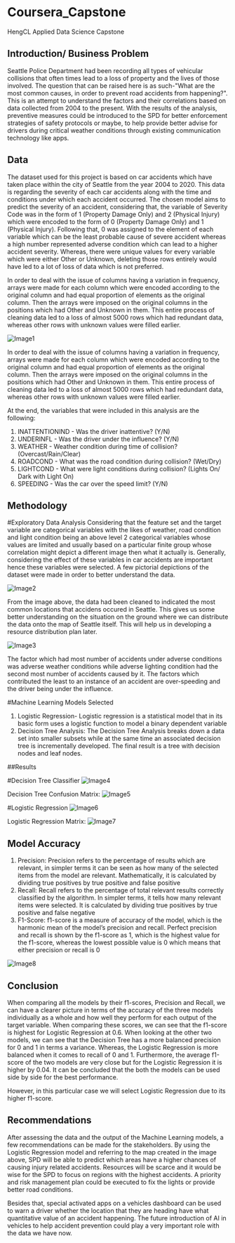 # Coursera_Capstone
HengCL Applied Data Science Capstone

## Introduction/ Business Problem
Seattle Police Department had been recording all types of vehicular collisions that often times lead to a loss of property and the lives of those involved. The question that can be raised here is as such-"What are the most common causes, in order to prevent road accidents from happening?". This is an attempt to understand the factors and their correlations based on data collected from 2004 to the present. With the results of the analysis, preventive measures could be introduced to the SPD for better enforcement strategies of safety protocols or maybe, to help provide better advise for drivers during critical weather conditions through existing communication technology like apps.

## Data
The dataset used for this project is based on car accidents which have taken place within the city of Seattle from the year 2004 to 2020. This data is regarding the severity of each car accidents along with the time and conditions under which each accident occurred. The chosen model aims to predict the severity of an accident, considering that, the variable of Severity Code was in the form of 1 (Property Damage Only) and 2 (Physical Injury) which were encoded to the form of 0 (Property Damage Only) and 1 (Physical Injury). Following that, 0 was assigned to the element of each variable which can be the least probable cause of severe accident whereas a high number represented adverse condition which can lead to a higher accident severity. Whereas, there were unique values for every variable which were either Other or Unknown, deleting those rows entirely would have led to a lot of loss of data which is not preferred.

In order to deal with the issue of columns having a variation in frequency, arrays were made for each column which were encoded according to the original column and had equal proportion of elements as the original column. Then the arrays were imposed on the original columns in the positions which had Other and Unknown in them. This entire process of cleaning data led to a loss of almost 5000 rows which had redundant data, whereas other rows with unknown values were filled earlier.

![Image1](https://github.com/HengCL/Coursera_Capstone/blob/master/Images/Frequency%20in%20data%20entry%20for%20each%20variable.png)

In order to deal with the issue of columns having a variation in frequency, arrays were made for each column which were encoded according to the original column and had equal proportion of elements as the original column. Then the arrays were imposed on the original columns in the positions which had Other and Unknown in them. This entire process of cleaning data led to a loss of almost 5000 rows which had redundant data, whereas other rows with unknown values were filled earlier.

At the end, the variables that were included in this analysis are the following:
1) INATTENTIONIND - Was the driver inattentive? (Y/N)
2) UNDERINFL - Was the driver under the influence? (Y/N)
3) WEATHER - Weather condition during time of collision? (Overcast/Rain/Clear)
4) ROADCOND - What was the road condition during collision? (Wet/Dry)
5) LIGHTCOND - What were light conditions during collision? (Lights On/ Dark with Light On)
6) SPEEDING - Was the car over the speed limit? (Y/N)

## Methodology

#Exploratory Data Analysis
Considering that the feature set and the target variable are categorical variables with the likes of weather, road condition and light condition being an above level 2 categorical variables whose values are limited and usually based on a particular finite group whose correlation might depict a different image then what it actually is. Generally, considering the effect of these variables in car accidents are important hence these variables were selected. A few pictorial depictions of the dataset were made in order to better understand the data.

![Image2](https://github.com/HengCL/Coursera_Capstone/blob/master/Images/Accident%20locations%20at%20Seattle.png)

From the image above, the data had been cleaned to indicated the most common locations that accidens occured in Seattle. This gives us some better understanding on the situation on the ground where we can distribute the data onto the map of Seattle itself. This will help us in developing a resource distribution plan later. 

![Image3](https://github.com/HengCL/Coursera_Capstone/blob/master/Images/No.of%20reported%20accidents%20located%20on%20Seattle%20map.png)

The factor which had most number of accidents under adverse conditions was adverse weather conditions while adverse lighting condition had the second most number of accidents caused by it. The factors which contributed the least to an instance of an accident are over-speeding and the driver being under the influence.

#Machine Learning Models Selected
1) Logistic Regression- Logistic regression is a statistical model that in its basic form uses a logistic function to model a binary dependent variable
2) Decision Tree Analysis: The Decision Tree Analysis breaks down a data set into smaller subsets while at the same time an associated decision tree is incrementally developed. The final result is a tree with decision nodes and leaf nodes.

##Results

#Decision Tree Classifier
![Image4](https://github.com/HengCL/Coursera_Capstone/blob/master/Images/Decision%20Tree%20Accuracy.png)

Decision Tree Confusion Matrix:
![Image5](https://github.com/HengCL/Coursera_Capstone/blob/master/Images/Decision%20Tree%20Matrix.png)

#Logistic Regression
![Image6](https://github.com/HengCL/Coursera_Capstone/blob/master/Images/Logistic%20Regression%20Accuracy.png)

Logistic Regression Matrix:
![Image7](https://github.com/HengCL/Coursera_Capstone/blob/master/Images/Logistic%20Regression%20Matrix.png)

## Model Accuracy

1) Precision: Precision refers to the percentage of results which are relevant, in simpler terms it can be seen as how many of the selected items from the model are relevant. Mathematically, it is calculated by dividing true positives by true positive and false positive
2) Recall: Recall refers to the percentage of total relevant results correctly classified by the algorithm. In simpler terms, it tells how many relevant items were selected. It is calculated by dividing true positives by true positive and false negative
3) F1-Score: f1-score is a measure of accuracy of the model, which is the harmonic mean of the model’s precision and recall. Perfect precision and recall is shown by the f1-score as 1, which is the highest value for the f1-score, whereas the lowest possible value is 0 which means that either precision or recall is 0

![Image8](https://github.com/HengCL/Coursera_Capstone/blob/master/Images/Summary.png)

## Conclusion
When comparing all the models by their f1-scores, Precision and Recall, we can have a clearer picture in terms of the accuracy of the three models individually as a whole and how well they perform for each output of the target variable. When comparing these scores, we can see that the f1-score is highest for Logistic Regression at 0.6. When looking at the other two models, we can see that the Decision Tree has a more balanced precision for 0 and 1 in terms a variance. Whereas, the Logistic Regression is more balanced when it comes to recall of 0 and 1. Furthermore, the average f1-score of the two models are very close but for the Logistic Regression it is higher by 0.04. It can be concluded that the both the models can be used side by side for the best performance. 

However, in this particular case we will select Logistic Regression due to its higher f1-score. 

## Recommendations
After assessing the data and the output of the Machine Learning models, a few recommendations can be made for the stakeholders. By using the Logistic Regression model and referring to the map created in the image above, SPD will be able to predict which areas have a higher chances of causing injury related accidents. Resources will be scarce and it would be wise for the SPD to focus on regions with the highest accidents. A priority and risk management plan could be executed to fix the lights or provide better road conditions. 

Besides that, special activated apps on a vehicles dashboard can be used to warn a driver whether the location that they are heading have what quantitative value of an accident happening. The future introduction of AI in vehicles to help accident prevention could play a very important role with the data we have now. 
